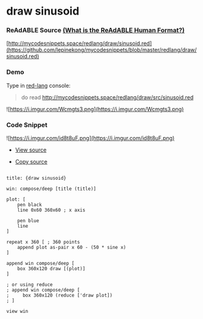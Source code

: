 
# draw sinusoid


### ReAdABLE Source [(What is the ReAdABLE Human Format?)](http://readablehumanformat.com)

[http://mycodesnippets.space/redlang/draw/sinusoid.red](https://github.com/lepinekong/mycodesnippets/blob/master/redlang/draw/sinusoid.red)


### Demo

Type in [red-lang](https://www.red-lang.org/p/download.html) console: 
>do read http://mycodesnippets.space/redlang/draw/src/sinusoid.red

![https://i.imgur.com/Wcmgts3.png](https://i.imgur.com/Wcmgts3.png)
                    

### Code Snippet

![https://i.imgur.com/id8t8uF.png](https://i.imgur.com/id8t8uF.png)
                    
- [View source](https://github.com/lepinekong/mycodesnippets/blob/master/redlang/draw/src/sinusoid.red)
                        
- [Copy source](https://raw.githubusercontent.com/lepinekong/mycodesnippets/master/redlang/draw/src/sinusoid.red)
                        


```red

title: {draw sinusoid}

win: compose/deep [title (title)]

plot: [
    pen black
    line 0x60 360x60 ; x axis

    pen blue
    line
]

repeat x 360 [ ; 360 points
    append plot as-pair x 60 - (50 * sine x)
]

append win compose/deep [
    box 360x120 draw [(plot)]
]

; or using reduce
; append win compose/deep [
;     box 360x120 (reduce ['draw plot])
; ]

view win 

        
```


